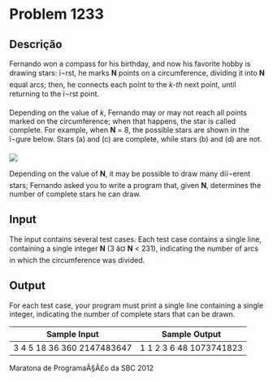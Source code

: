 # Problem 1233

Descrição
----------

Fernando won a compass for his birthday, and now his favorite hobby is drawing stars: ï¬rst, he marks **N** points on a circumference, dividing it into **N** equal arcs; then, he connects each point to the *k-th* next point, until returning to the ï¬rst point.  

  

Depending on the value of *k*, Fernando may or may not reach all points marked on the circumference; when that happens, the star is called complete. For example, when **N** = 8, the possible stars are shown in the ï¬gure below. Stars (a) and (c) are complete, while stars (b) and (d) are not.

  

![](https://resources.beecrowd.com/gallery/images/problems/UOJ_1233.png)

  

Depending on the value of **N**, it may be possible to draw many diï¬erent stars; Fernando asked you to write a program that, given **N**, determines the number of complete stars he can draw.

Input
-----

The input contains several test cases. Each test case contains a single line, containing a single integer **N** (3 â¤ **N** < 231), indicating the number of arcs in which the circumference was divided.

Output
------

For each test case, your program must print a single line containing a single integer, indicating the number of complete stars that can be drawn.


| Sample Input | Sample Output |
| --- | --- |
| 3 4 5 18 36 360 2147483647 | 1 1 2 3 6 48 1073741823 |

Maratona de ProgramaÃ§Ã£o da SBC 2012

